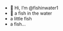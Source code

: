 - 👋 Hi, I’m @fishinwater1
- 👋 a fish in the water
- a little fish
- a fish...
<!---
fishinwater1/fishinwater1 is a ✨ special ✨ repository because its `README.md` (this file) appears on your GitHub profile.
You can click the Preview link to take a look at your changes.
--->
